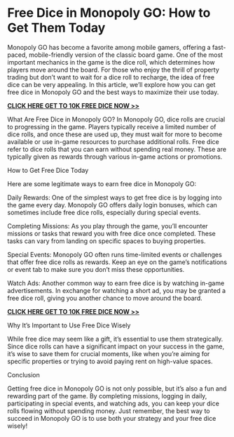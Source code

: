 # Free Dice in Monopoly GO: How to Get Them Today

Monopoly GO has become a favorite among mobile gamers, offering a fast-paced, mobile-friendly version of the classic board game. One of the most important mechanics in the game is the dice roll, which determines how players move around the board. For those who enjoy the thrill of property trading but don’t want to wait for a dice roll to recharge, the idea of free dice can be very appealing. In this article, we’ll explore how you can get free dice in Monopoly GO and the best ways to maximize their use today.

[**CLICK HERE GET TO 10K FREE DICE NOW >>**](https://free-tools.raj-solution.com/5d5270a)

What Are Free Dice in Monopoly GO?
In Monopoly GO, dice rolls are crucial to progressing in the game. Players typically receive a limited number of dice rolls, and once these are used up, they must wait for more to become available or use in-game resources to purchase additional rolls. Free dice refer to dice rolls that you can earn without spending real money. These are typically given as rewards through various in-game actions or promotions.

How to Get Free Dice Today

Here are some legitimate ways to earn free dice in Monopoly GO:

Daily Rewards: One of the simplest ways to get free dice is by logging into the game every day. Monopoly GO offers daily login bonuses, which can sometimes include free dice rolls, especially during special events.

Completing Missions: As you play through the game, you’ll encounter missions or tasks that reward you with free dice once completed. These tasks can vary from landing on specific spaces to buying properties.

Special Events: Monopoly GO often runs time-limited events or challenges that offer free dice rolls as rewards. Keep an eye on the game’s notifications or event tab to make sure you don’t miss these opportunities.

Watch Ads: Another common way to earn free dice is by watching in-game advertisements. In exchange for watching a short ad, you may be granted a free dice roll, giving you another chance to move around the board.

[**CLICK HERE GET TO 10K FREE DICE NOW >>**](https://free-tools.raj-solution.com/5d5270a)

Why It’s Important to Use Free Dice Wisely

While free dice may seem like a gift, it’s essential to use them strategically. Since dice rolls can have a significant impact on your success in the game, it’s wise to save them for crucial moments, like when you’re aiming for specific properties or trying to avoid paying rent on high-value spaces.

Conclusion

Getting free dice in Monopoly GO is not only possible, but it’s also a fun and rewarding part of the game. By completing missions, logging in daily, participating in special events, and watching ads, you can keep your dice rolls flowing without spending money. Just remember, the best way to succeed in Monopoly GO is to use both your strategy and your free dice wisely!
